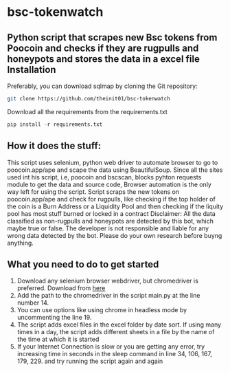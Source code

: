 # bsc-tokenwatch
Python script that scrapes new Bsc tokens from Poocoin and checks if they are rugpulls and honeypots and stores the data in a excel file
Installation
---
Preferably, you can download sqlmap by cloning the Git repository:
  ```bash
  git clone https://github.com/theinit01/bsc-tokenwatch
  ```
Download all the requirements from the requirements.txt
  ```python
  pip install -r requirements.txt
  ```
How it does the stuff:
---
This script uses selenium, python web driver to automate browser to go to poocoin.app/ape and scape the data using BeautifulSoup. Since all the sites used int his script, i.e, poocoin and bscscan, blocks pyhton requests module to get the data and source code, Browser automation is the only way left for using the script.
Script scraps the new tokens on poocoin.app/ape and check for rugpulls, like checking if the top holder of the coin is a Burn Address or a Liquidity Pool and then checking if the liquity pool has most stuff burned or locked in a contract
  Disclaimer: All the data classified as non-rugpulls and honeypots are detected by this bot, which maybe true or false. The developer is not responsible and liable for any wrong data detected by the bot. Please do your own research before buyng anything. 

What you need to do to get started
---
1. Download any selenium browser webdriver, but chromedriver is preferred. Download from [here](https://chromedriver.chromium.org/downloads)
2. Add the path to the chromedriver in the script main.py at the line number 14. 
3. You can use options like using chrome in headless mode by uncommenting the line 19.
4. The script adds excel files in the excel folder by date sort. If using many times in a day, the script adds different sheets in a file by the name of the time at which it is started
5. If your Internet Connection is slow or you are getting any error, try increasing time in seconds in the sleep command in line 34, 106, 167, 179, 229. and try running the script again and again

